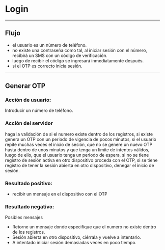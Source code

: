 # Login

---
## **Flujo**
- el usuario es un número de teléfono.
- no existe una contraseña como tal, al iniciar sesión con el número, recibirá un SMS con un código de verificación.
- luego de recibir el código se ingresará inmediatamente después.
- si el OTP es correcto inicia sesión.
---

## Generar OTP
### Acción de usuario:
Introducir un número de teléfono.

### Acción del servidor
haga la validación de si el numero existe dentro de los registros, si existe genera un OTP con un periodo de vigencia de pocos minutos, si el usuario repite muchas veces el inicio de sesión, que no se genere un nuevo OTP hasta dentro de unos minutos y que tenga un limite de intentos válidos, luego de ello, que el usuario tenga un periodo de espera, si no se tiene registro de sesión activa en otro dispositivo proceda con el OTP, si se tiene registro de tener la sesión abierta en otro dispositivo, denegar el inicio de sesión. 

### Resultado positivo:
- recibir un mensaje en el dispositivo con el OTP

### Resultado negativo:
Posibles mensajes
- Retorne un mensaje donde especifique que el numero no existe dentro de los registros.
- Sesión abierta en otro dispositivo, ciérrala y vuelve a intentarlo.
- A intentado iniciar sesión demasiadas veces en poco tiempo.



